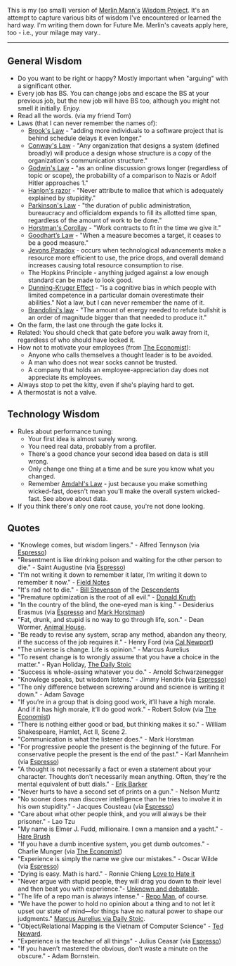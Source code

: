 This is my (so small) version of
[Merlin Mann's](http://hotdogsladies.omg.lol/)
[Wisdom Project](https://github.com/merlinmann/wisdom/blob/master/wisdom.md).
It's an attempt to capture various bits of wisdom I've encountered or
learned the hard way. I'm writing them down for Future Me.
Merlin's caveats apply here, too - i.e., your milage may vary..

---

## General Wisdom
- Do you want to be right or happy? Mostly important when "arguing" with a
  significant other.
- Every job has BS. You can change jobs and escape the BS at your previous
  job, but the new job will have BS too, although you might not smell it
  initially. Enjoy.
- Read all the words. (via my friend Tom)
- Laws (that I can never remember the names of):
  - [Brook's Law](https://en.wikipedia.org/wiki/Brooks%27s_law) - "adding
    more individuals to a software project that is behind schedule delays it
    even longer."
  - [Conway's Law](https://en.wikipedia.org/wiki/Conway's_law) -
    "Any organization that designs a system (defined broadly)
    will produce a design whose structure is a copy of the organization's
    communication structure."
  - [Godwin's Law](https://en.wikipedia.org/wiki/Godwin%27s_law) -
    "as an online discussion grows longer (regardless of topic or scope),
    the probability of a comparison to Nazis or Adolf Hitler approaches 1."
  - [Hanlon's razor](https://en.wikipedia.org/wiki/Hanlon's_razor) -
    "Never attribute to malice that which is adequately explained by stupidity."
  - [Parkinson's Law](https://en.wikipedia.org/wiki/Parkinson%27s_law) -
    "the duration of public administration, bureaucracy and officialdom
    expands to fill its allotted time span, regardless of the amount of work
    to be done."
  - [Horstman's Corollay](https://en.wikipedia.org/wiki/Parkinson%27s_law#Corollaries) -
    "Work contracts to fit in the time we give it."
  - [Goodhart’s Law](https://en.wikipedia.org/wiki/Goodhart%27s_law) -
    "When a measure becomes a target, it ceases to be a good measure."
  - [Jevons Paradox](https://en.wikipedia.org/wiki/Jevons_paradox) - occurs
    when technological advancements make a resource more efficient to use,
    the price drops, and overall demand increases causing total resource
    consumption to rise.
  - The Hopkins Principle - anything judged against a low enough standard
    can be made to look good.
  - [Dunning-Kruger
    Effect](https://en.wikipedia.org/wiki/Dunning–Kruger_effect) - "is a
    cognitive bias in which people with limited competence in a particular
    domain overestimate their abilities." Not a law, but I can never
    remember the name of it.
  - [Brandolini's law](https://en.wikipedia.org/wiki/Brandolini%27s_law) -
    "The amount of energy needed to refute bullshit is an order of magnitude
    bigger than that needed to produce it."
- On the farm, the last one through the gate locks it.
- Related: You should check that gate before you walk away from it,
  regardless of who should have locked it.
- How not to motivate your employees
  (from [The Economist](https://www.economist.com/business/2023/11/20/how-not-to-motivate-your-employees)):
  - Anyone who calls themselves a thought leader is to be avoided.
  - A man who does not wear socks cannot be trusted.
  - A company that holds an employee-appreciation day does not appreciate its employees.
- Always stop to pet the kitty, even if she's playing hard to get.
- A thermostat is not a valve.

## Technology Wisdom
- Rules about performance tuning:
  - Your first idea is almost surely wrong.
  - You need real data, probably from a profiler.
  - There's a good chance your second idea based on data is still wrong.
  - Only change one thing at a time and be sure you know what you changed.
  - Remember [Amdahl's Law](https://en.wikipedia.org/wiki/Amdahl's_law) -
    just because you make something wicked-fast, doesn't mean you'll make
    the overall system wicked-fast. See above about data.
- If you think there's only one root cause, you're not done looking.

## Quotes
- "Knowlege comes, but wisdom lingers." - Alfred Tennyson
(via [Espresso](https://myaccount.economist.com/s/article/what-is-the-economist-espresso))
- "Resentment is like drinking poison and waiting for the other person to
  die." - Saint Augustine
  (via [Espresso](https://myaccount.economist.com/s/article/what-is-the-economist-espresso))
- "I’m not writing it down to remember it later, I’m writing it down to remember it now." -
  [Field Notes](https://fieldnotesbrand.com)
- "It's rad not to die." -
  [Bill Stevenson](https://en.wikipedia.org/wiki/Bill_Stevenson_(musician)) of the
  [Descendents](https://en.wikipedia.org/wiki/Descendents)
- "Premature optimization is the root of all evil." -
  [Donald Knuth](https://wiki.c2.com/?PrematureOptimization=)
- "In the country of the blind, the one-eyed man is king." - Desiderius Erasmus
  (via [Espresso](https://myaccount.economist.com/s/article/what-is-the-economist-espresso)
  and [Mark Horstman](https://en.wikipedia.org/wiki/Manager_Tools_Podcast))
- "Fat, drunk, and stupid is no way to go through life, son." - Dean Wormer,
  [Animal House](https://en.wikipedia.org/wiki/Animal_House).
- "Be ready to revise any system, scrap any method, abandon any theory, if
  the success of the job requires it." - Henry Ford
  (via [Cal Newport](https://www.newyorker.com/culture/office-space/solving-the-productivity-paradox))
- "The universe is change. Life is opinion." - Marcus Aurelius
- "To resent change is to wrongly assume that you have a choice in the
  matter." - Ryan Holiday,
  [The Daily Stoic](https://ryanholiday.net/ryan-holiday-books/)
- "Success is whole-assing whatever you do." - Arnold Schwarzenegger
- "Knowlege speaks, but wisdom listens." - Jimmy Hendrix
  (via [Espresso](https://myaccount.economist.com/s/article/what-is-the-economist-espresso))
- "The only difference between screwing around and science is writing it down." - Adam Savage
- "If you’re in a group that is doing good work, it’ll have a high morale.
  And if it has high morale, it’ll do good work." - Robert Solow (via
  [The Economist](https://www.economist.com/finance-and-economics/2024/01/04/robert-solow-was-an-intellectual-giant))
- "There is nothing either good or bad, but thinking makes it so." - William Shakespeare, Hamlet, Act II, Scene 2.
- "Communication is what the listener does." - Mark Horstman
- "For progressive people the present is the beginning of the future. For
  conservative people the present is the end of the past." - Karl Mannheim
  (via [Espresso](https://myaccount.economist.com/s/article/what-is-the-economist-espresso))
- "A thought is not necessarily a fact or even a statement about your character. Thoughts don't
  necessarily mean anything. Often, they're the mental equivalent of butt dials." - [Erik Barker](https://bakadesuyo.com/2024/03/negative-thoughts/)
- "Never hurts to have a second set of prints on a gun." - Nelson Muntz
- "No sooner does man discover intelligence than he tries to involve it in
  his own stupidity." - Jacques Cousteau
  (via [Espresso](https://myaccount.economist.com/s/article/what-is-the-economist-espresso))
- "Care about what other people think, and you will always be their
  prisoner." - Lao Tzu
- "My name is Elmer J. Fudd, millionaire.  I own a mansion and a yacht." -
  [Hare Brush](https://en.wikipedia.org/wiki/Hare_Brush)
- "If you have a dumb incentive system, you get dumb outcomes." - Charlie Munger (via
  [The Economist](https://www.economist.com/business/2024/10/10/when-workplace-bonuses-backfire))
- "Experience is simply the name we give our mistakes." - Oscar Wilde
  (via [Espresso](https://myaccount.economist.com/s/article/what-is-the-economist-espresso))
- "Dying is easy. Math is hard." - Ronnie Chieng
  [Love to Hate it](https://www.imdb.com/title/tt34344071/?ref_=fn_all_ttl_1)
- "Never argue with stupid people, they will drag you down to their level and then beat you
  with experience."-
  [Unknown and debatable](https://quoteinvestigator.com/2023/01/29/never-argue/).
- "The life of a repo man is always intense." -
  [Repo Man](https://www.imdb.com/title/tt0087995/), of course.
- "We have the power to hold no opinion about a thing and to not let it
  upset our state of mind—for things have no natural power to shape our
  judgments." [Marcus Aurelius via Daily Stoic](https://dailystoic.com/meditations).
- "Object/Relational Mapping is the Vietnam of Computer Science" -
  [Ted Neward](https://blogs.newardassociates.com/blog/2006/the-vietnam-of-computer-science.html).
- "Experience is the teacher of all things" - Julius Ceasar
  (via [Espresso](https://myaccount.economist.com/s/article/what-is-the-economist-espresso))
- "If you haven’t mastered the obvious, don’t waste a minute on the
  obscure." - Adam Bornstein.
